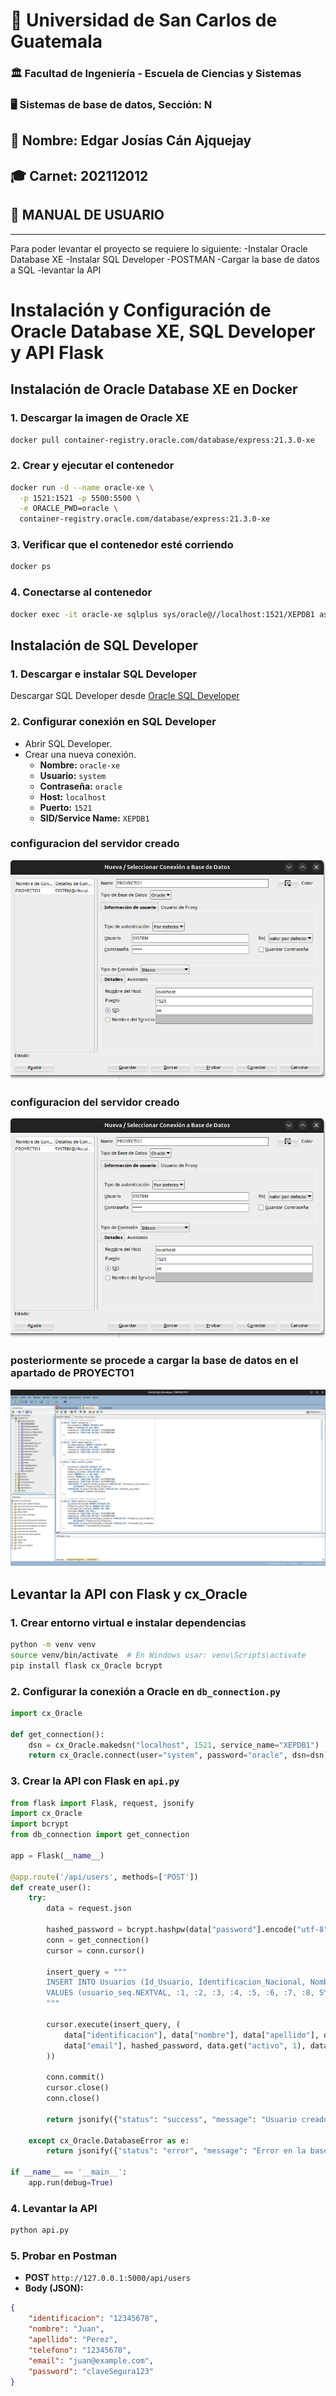 # 📌 Universidad de San Carlos de Guatemala  
### 🏛 Facultad de Ingeniería - Escuela de Ciencias y Sistemas  
### 🖥 Sistemas de base de datos, Sección: N  

## 👤 Nombre: **Edgar Josías Cán Ajquejay**  
## 🎓 Carnet: **202112012**  

## 🏥 **MANUAL DE USUARIO**  
---
Para poder levantar el proyecto se requiere lo siguiente:
-Instalar Oracle Database XE 
-Instalar SQL Developer 
-POSTMAN
-Cargar la base de datos a SQL
-levantar la API

# Instalación y Configuración de Oracle Database XE, SQL Developer y API Flask

## Instalación de Oracle Database XE en Docker

### 1. Descargar la imagen de Oracle XE
```bash
docker pull container-registry.oracle.com/database/express:21.3.0-xe
```

### 2. Crear y ejecutar el contenedor
```bash
docker run -d --name oracle-xe \
  -p 1521:1521 -p 5500:5500 \
  -e ORACLE_PWD=oracle \
  container-registry.oracle.com/database/express:21.3.0-xe
```

### 3. Verificar que el contenedor esté corriendo
```bash
docker ps
```

### 4. Conectarse al contenedor
```bash
docker exec -it oracle-xe sqlplus sys/oracle@//localhost:1521/XEPDB1 as sysdba
```

## Instalación de SQL Developer

### 1. Descargar e instalar SQL Developer
Descargar SQL Developer desde [Oracle SQL Developer](https://www.oracle.com/tools/downloads/sqldev-downloads.html)

### 2. Configurar conexión en SQL Developer
- Abrir SQL Developer.
- Crear una nueva conexión.
  - **Nombre:** `oracle-xe`
  - **Usuario:** `system`
  - **Contraseña:** `oracle`
  - **Host:** `localhost`
  - **Puerto:** `1521`
  - **SID/Service Name:** `XEPDB1`

### configuracion del servidor creado
![](img/sqlserver.png)

### configuracion del servidor creado
![](img/sqlserver.png)

### posteriormente se procede a cargar la base de datos en el apartado de PROYECTO1 
![](img/cargardb.png)


## Levantar la API con Flask y cx_Oracle

### 1. Crear entorno virtual e instalar dependencias
```bash
python -m venv venv
source venv/bin/activate  # En Windows usar: venv\Scripts\activate
pip install flask cx_Oracle bcrypt
```

### 2. Configurar la conexión a Oracle en `db_connection.py`
```python
import cx_Oracle

def get_connection():
    dsn = cx_Oracle.makedsn("localhost", 1521, service_name="XEPDB1")
    return cx_Oracle.connect(user="system", password="oracle", dsn=dsn)
```

### 3. Crear la API con Flask en `api.py`
```python
from flask import Flask, request, jsonify
import cx_Oracle
import bcrypt
from db_connection import get_connection

app = Flask(__name__)

@app.route('/api/users', methods=['POST'])
def create_user():
    try:
        data = request.json

        hashed_password = bcrypt.hashpw(data["password"].encode("utf-8"), bcrypt.gensalt()).decode("utf-8")
        conn = get_connection()
        cursor = conn.cursor()
        
        insert_query = """
        INSERT INTO Usuarios (Id_Usuario, Identificacion_Nacional, Nombre, Apellido, Telefono, Email, Contraseña, Activo, Correo_Confirmado, created_at, updated_at)
        VALUES (usuario_seq.NEXTVAL, :1, :2, :3, :4, :5, :6, :7, :8, SYSTIMESTAMP, SYSTIMESTAMP)
        """
        
        cursor.execute(insert_query, (
            data["identificacion"], data["nombre"], data["apellido"], data["telefono"],
            data["email"], hashed_password, data.get("activo", 1), data.get("correo_confirmado", 0)
        ))

        conn.commit()
        cursor.close()
        conn.close()
        
        return jsonify({"status": "success", "message": "Usuario creado correctamente"}), 201

    except cx_Oracle.DatabaseError as e:
        return jsonify({"status": "error", "message": "Error en la base de datos", "details": str(e)}), 500

if __name__ == '__main__':
    app.run(debug=True)
```

### 4. Levantar la API
```bash
python api.py
```

### 5. Probar en Postman
- **POST** `http://127.0.0.1:5000/api/users`
- **Body (JSON):**
```json
{
    "identificacion": "12345678",
    "nombre": "Juan",
    "apellido": "Perez",
    "telefono": "12345678",
    "email": "juan@example.com",
    "password": "claveSegura123"
}
```
```markdown
